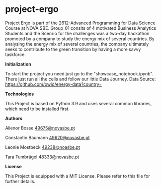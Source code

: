 # project-ergo
Project Ergo is part of the 2612-Advanced Programming for Data Science Course at NOVA SBE. Group_01 consits of 4 motivated Business Analytics Students and the Scenrio for the challenges was a two-day hackathon promoted by a company to study the energy mix of several countries. By analysing the energy mix of several countries, the company ultimately seeks to contribute to the green transition by having a more savvy taskforce.

**Initialization**

To start the project you need just go to the "showcase_notebook.ipynb".
There just run all the cells and follow our little Data Journey.
Data Source: https://github.com/owid/energy-data?country=

**Technologies**

This Project is based on Python 3.9 and uses several common libraries, which need to be installed first.

**Authors**

Alienor Bosse 49675@novasbe.pt

Constantin Baumann 49620@novasbe.pt

Leonie Mostbeck 49238@noasbe.pt

Tara Tumbrägel 48333@novasbe.pt

**License**

This Project is equipped with a MIT License. Please refer to this file for further details.
